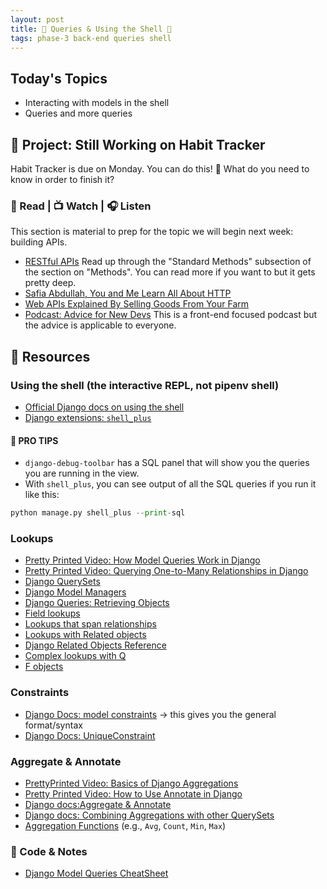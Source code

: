 ```yaml
---
layout: post
title: 🐻 Queries & Using the Shell 🐻
tags: phase-3 back-end queries shell
---
```


## Today's Topics

- Interacting with models in the shell
- Queries and more queries

## 🎯 Project: Still Working on Habit Tracker

Habit Tracker is due on Monday. You can do this! 💪 What do you need to know in order to finish it?

### 📖 Read | 📺 Watch | 🎧 Listen

This section is material to prep for the topic we will begin next week: building APIs.

- [RESTful APIs](https://restful-api-design.readthedocs.io/en/latest/intro.html) Read up through the "Standard Methods" subsection of the section on "Methods". You can read more if you want to but it gets pretty deep.
- [Safia Abdullah, You and Me Learn All About HTTP](https://dev.to/captainsafia/you-and-me-learn-all-about-http-with-safia-abdalla-3nd0)
- [Web APIs Explained By Selling Goods From Your Farm](https://blog.codeanalogies.com/2018/02/27/web-apis-explained-by-selling-goods-from-your-farm/)
- [Podcast: Advice for New Devs](https://syntax.fm/show/382/advice-for-new-devs) This is a front-end focused podcast but the advice is applicable to everyone.

## 🔖 Resources

### Using the shell (the interactive REPL, not pipenv shell)

- [Official Django docs on using the shell](https://docs.djangoproject.com/en/4.0/ref/django-admin/#shell)
- [Django extensions: `shell_plus`](https://django-extensions.readthedocs.io/en/latest/shell_plus.html?highlight=shell_plus#shell-plus)

#### 🦄 PRO TIPS

- `django-debug-toolbar` has a SQL panel that will show you the queries you are running in the view.
- With `shell_plus`, you can see output of all the SQL queries if you run it like this:

```py
python manage.py shell_plus --print-sql
 ```

### Lookups

- [Pretty Printed Video: How Model Queries Work in Django](https://youtu.be/WimXjp0ryOo)
- [Pretty Printed Video: Querying One-to-Many Relationships in Django](https://youtu.be/iwNBwG8RBok )
- [Django QuerySets](https://docs.djangoproject.com/en/4.0/topics/db/queries/#retrieving-objects)
- [Django Model Managers](https://docs.djangoproject.com/en/4.0/topics/db/managers)
- [Django Queries: Retrieving Objects](https://docs.djangoproject.com/en/4.0/topics/db/queries/#retrieving-objects)
- [Field lookups](https://docs.djangoproject.com/en/4.0/topics/db/queries/#field-lookups)
- [Lookups that span relationships](https://docs.djangoproject.com/en/4.0/topics/db/queries/#lookups-that-span-relationships)
- [Lookups with Related objects](https://docs.djangoproject.com/en/4.0/topics/db/queries/#related-objects)
- [Django Related Objects Reference](https://docs.djangoproject.com/en/4.0/ref/models/relations/#related-objects-reference)
- [Complex lookups with Q](https://docs.djangoproject.com/en/4.0/topics/db/queries/#complex-lookups-with-q-objects)
- [F objects](https://docs.djangoproject.com/en/4.0/ref/models/expressions/#django.db.models.F)

### Constraints

- [Django Docs: model constraints](https://docs.djangoproject.com/en/4.0/ref/models/options/#constraints) -> this gives you the general format/syntax
- [Django Docs: UniqueConstraint](https://docs.djangoproject.com/en/4.0/ref/models/constraints/#uniqueconstraint)

### Aggregate & Annotate

- [PrettyPrinted Video: Basics of Django Aggregations](https://youtu.be/2MFAV-arSuI)
- [Pretty Printed Video: How to Use Annotate in Django](https://youtu.be/KbwmdKl-QbI)
- [Django docs:Aggregate & Annotate](https://docs.djangoproject.com/en/4.0/topics/db/aggregation/)
- [Django docs: Combining Aggregations with other QuerySets](https://docs.djangoproject.com/en/4.0/topics/db/aggregation/#s-aggregations-and-other-queryset-clauses)
- [Aggregation Functions](https://docs.djangoproject.com/en/4.0/ref/models/querysets/#aggregation-functions) (e.g., `Avg`, `Count`, `Min`, `Max`)

### 🦉 Code & Notes

- [Django Model Queries CheatSheet](https://github.com/Momentum-Team-11/notes/blob/main/django-queries.md)
